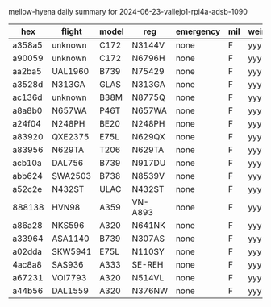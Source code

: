 mellow-hyena daily summary for 2024-06-23-vallejo1-rpi4a-adsb-1090

|hex|flight|model|reg|emergency|mil|weirdo|
|--|--|--|--|--|--|--|
|a358a5|unknown|C172|N3144V|none|F|yyy|
|a90059|unknown|C172|N6796H|none|F|yyy|
|aa2ba5|UAL1960|B739|N75429|none|F|yyy|
|a3528d|N313GA|GLAS|N313GA|none|F|yyy|
|ac136d|unknown|B38M|N8775Q|none|F|yyy|
|a8a8b0|N657WA|P46T|N657WA|none|F|yyy|
|a24f04|N248PH|BE20|N248PH|none|F|yyy|
|a83920|QXE2375|E75L|N629QX|none|F|yyy|
|a83956|N629TA|T206|N629TA|none|F|yyy|
|acb10a|DAL756|B739|N917DU|none|F|yyy|
|abb624|SWA2503|B738|N8539V|none|F|yyy|
|a52c2e|N432ST|ULAC|N432ST|none|F|yyy|
|888138|HVN98|A359|VN-A893|none|F|yyy|
|a86a28|NKS596|A320|N641NK|none|F|yyy|
|a33964|ASA1140|B739|N307AS|none|F|yyy|
|a02dda|SKW5941|E75L|N110SY|none|F|yyy|
|4ac8a8|SAS936|A333|SE-REH|none|F|yyy|
|a67231|VOI7793|A320|N514VL|none|F|yyy|
|a44b56|DAL1559|A320|N376NW|none|F|yyy|
